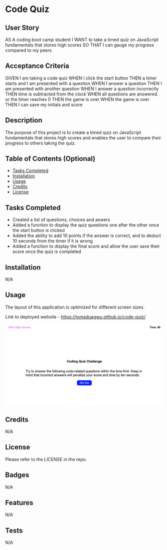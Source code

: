 # Code Quiz

## User Story
AS A coding boot camp student
I WANT to take a timed quiz on JavaScript fundamentals that stores high scores
SO THAT I can gauge my progress compared to my peers

## Acceptance Criteria
GIVEN I am taking a code quiz
WHEN I click the start button
THEN a timer starts and I am presented with a question
WHEN I answer a question
THEN I am presented with another question
WHEN I answer a question incorrectly
THEN time is subtracted from the clock
WHEN all questions are answered or the timer reaches 0
THEN the game is over
WHEN the game is over
THEN I can save my initials and score

## Description

The purpose of this project is to create a timed quiz on JavaScript fundamentals that stores high scores and enables the user to compare their progress to others taking the quiz.

## Table of Contents (Optional)

- [Tasks Completed](#TasksCompleted)
- [Installation](#installation)
- [Usage](#usage)
- [Credits](#credits)
- [License](#license)

## Tasks Completed

* Created a list of questions, choices and aswers
* Added a function to display the quiz questions one after the other once the start button is clicked
* Added the ability to add 10 points if the answer is correct, and to deduct 10 seconds from the timer if it is wrong
* Added a function to display the final score and allow the user save their score once the quiz is completed



## Installation

N/A

## Usage

The layout of this application is optimized for different screen sizes.

Link to deployed website - https://jomaduagwu.github.io/code-quiz/

![Coding Quiz Screenshot](/images/coding-quiz-screenshot.png)

## Credits

N/A

## License

Please refer to the LICENSE in the repo. 

## Badges

N/A

## Features

N/A

## Tests

N/A
